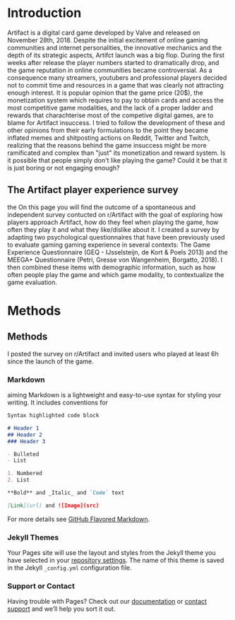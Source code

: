 # Introduction

Artifact is a digital card game developed by Valve and released on November 28th, 2018. Despite the initial excitement of online gaming communities and internet personalities, the innovative mechanics and the depth of its strategic aspects, Artifct launch was a big flop. During the first weeks after release the player numbers started to dramatically drop, and the game reputation in online communities became controversial. As a consequence many streamers, youtubers and professional players decided not to commit time and resources in a game that was clearly not attracting enough interest. It is popular opinion that the game price (20$), the monetization system which requires to pay to obtain cards and access the most competitive game modalities, and the lack of a proper ladder and rewards that charachterise most of the competive digital games, are to blame for Artifact insuccess. I tried to follow the development of these and other opinions from their early formulations to the point they became inflated memes and shitposting actions on Reddit, Twitter and Twitch, realizing that the reasons behind the game insuccess might be more ramificated and complex than "just" its monetization and reward system. Is it possible that people simply don't like playing the game? Could it be that it is just boring or not engaging enough? 

## The Artifact player experience survey 
the
On this page you will find the outcome of a spontaneous and independent survey contucted on r/Artifact with the goal of exploring how players approach Artifact, how do they feel when playing the game, how often they play it and what they like/dislike about it. I created a survey by adapting two psychological questionnaires that have been previously used to evaluate gaming gaming experience in several contexts: The Game Experience Questionnaire (GEQ - IJsselsteijn, de Kort & Poels 2013) and the MEEGA+ Questionnaire (Petri, Gresse von Wangenheim, Borgatto, 2018). I then combined these items with demographic information, such as how often people play the game and which game modality, to contextualize the game evaluation.






# Methods



## Methods
I posted the survey on r/Artifact and invited users who played at least 6h since the launch of the game.



### Markdown
aiming
Markdown is a lightweight and easy-to-use syntax for styling your writing. It includes conventions for

```markdown
Syntax highlighted code block

# Header 1
## Header 2
### Header 3

- Bulleted
- List

1. Numbered
2. List

**Bold** and _Italic_ and `Code` text

[Link](url) and ![Image](src)
```

For more details see [GitHub Flavored Markdown](https://guides.github.com/features/mastering-markdown/).

### Jekyll Themes

Your Pages site will use the layout and styles from the Jekyll theme you have selected in your [repository settings](https://github.com/sirt3tris/ArtifactSurvey/settings). The name of this theme is saved in the Jekyll `_config.yml` configuration file.

### Support or Contact

Having trouble with Pages? Check out our [documentation](https://help.github.com/categories/github-pages-basics/) or [contact support](https://github.com/contact) and we’ll help you sort it out.
